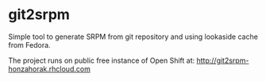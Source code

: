 git2srpm
========

Simple tool to generate SRPM from git repository and using lookaside
cache from Fedora.

The project runs on public free instance of Open Shift at:
http://git2srpm-honzahorak.rhcloud.com

